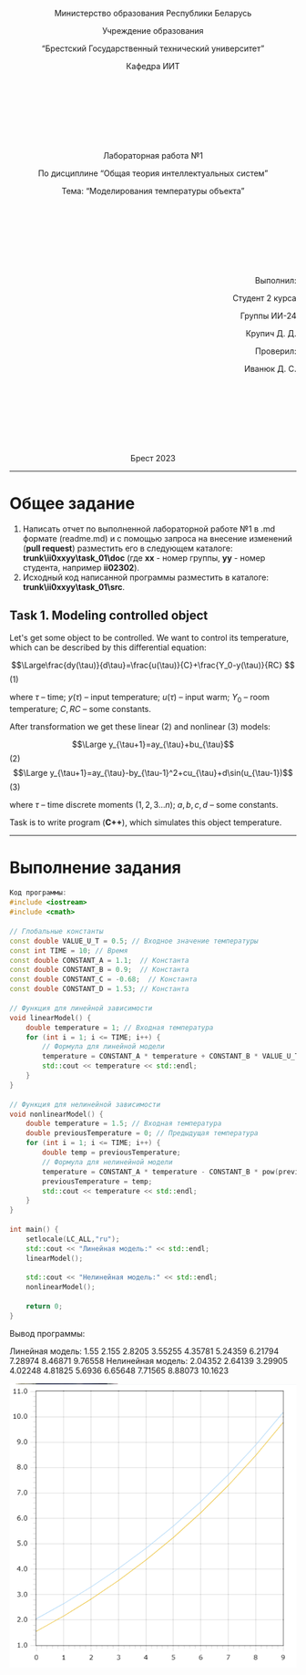 <p style="text-align: center;">Министерство образования Республики Беларусь</p>
<p style="text-align: center;">Учреждение образования</p>
<p style="text-align: center;">“Брестский Государственный технический университет”</p>
<p style="text-align: center;">Кафедра ИИТ</p>
<div style="margin-bottom: 10em;"></div>
<p style="text-align: center;">Лабораторная работа №1</p>
<p style="text-align: center;">По дисциплине “Общая теория интеллектуальных систем”</p>
<p style="text-align: center;">Тема: “Моделирования температуры объекта”</p>
<div style="margin-bottom: 10em;"></div>
<p style="text-align: right;">Выполнил:</p>
<p style="text-align: right;">Студент 2 курса</p>
<p style="text-align: right;">Группы ИИ-24</p>
<p style="text-align: right;">Крупич Д. Д.</p>
<p style="text-align: right;">Проверил:</p>
<p style="text-align: right;">Иванюк Д. С.</p>
<div style="margin-bottom: 10em;"></div>
<p style="text-align: center;">Брест 2023</p>

---

# Общее задание #
1. Написать отчет по выполненной лабораторной работе №1 в .md формате (readme.md) и с помощью запроса на внесение изменений (**pull request**) разместить его в следующем каталоге: **trunk\ii0xxyy\task_01\doc** (где **xx** - номер группы, **yy** - номер студента, например **ii02302**).
2. Исходный код написанной программы разместить в каталоге: **trunk\ii0xxyy\task_01\src**.

## Task 1. Modeling controlled object ##
Let's get some object to be controlled. We want to control its temperature, which can be described by this differential equation:

$$\Large\frac{dy(\tau)}{d\tau}=\frac{u(\tau)}{C}+\frac{Y_0-y(\tau)}{RC} $$ (1)

where $\tau$ – time; $y(\tau)$ – input temperature; $u(\tau)$ – input warm; $Y_0$ – room temperature; $C,RC$ – some constants.

After transformation we get these linear (2) and nonlinear (3) models:

$$\Large y_{\tau+1}=ay_{\tau}+bu_{\tau}$$ (2)
$$\Large y_{\tau+1}=ay_{\tau}-by_{\tau-1}^2+cu_{\tau}+d\sin(u_{\tau-1})$$ (3)

where $\tau$ – time discrete moments ($1,2,3{\dots}n$); $a,b,c,d$ – some constants.

Task is to write program (**С++**), which simulates this object temperature.


---
# Выполнение задания #
```C++
Код программы:
#include <iostream>
#include <cmath>

// Глобальные константы
const double VALUE_U_T = 0.5; // Входное значение температуры
const int TIME = 10; // Время
const double CONSTANT_A = 1.1;  // Константа
const double CONSTANT_B = 0.9;  // Константа
const double CONSTANT_C = -0.68;  // Константа
const double CONSTANT_D = 1.53; // Константа

// Функция для линейной зависимости
void linearModel() {
    double temperature = 1; // Входная температура
    for (int i = 1; i <= TIME; i++) {
        // Формула для линейной модели
        temperature = CONSTANT_A * temperature + CONSTANT_B * VALUE_U_T;
        std::cout << temperature << std::endl;
    }
}

// Функция для нелинейной зависимости
void nonlinearModel() {
    double temperature = 1.5; // Входная температура
    double previousTemperature = 0; // Предыдущая температура
    for (int i = 1; i <= TIME; i++) {
        double temp = previousTemperature;
        // Формула для нелинейной модели
        temperature = CONSTANT_A * temperature - CONSTANT_B * pow(previousTemperature, 2) + CONSTANT_C * VALUE_U_T + CONSTANT_D * sin(VALUE_U_T);
        previousTemperature = temp;
        std::cout << temperature << std::endl;
    }
}

int main() {
    setlocale(LC_ALL,"ru");
    std::cout << "Линейная модель:" << std::endl;
    linearModel();

    std::cout << "Нелинейная модель:" << std::endl;
    nonlinearModel();

    return 0;
}﻿
```     

Вывод программы:

Линейная модель:
1.55
2.155
2.8205
3.55255
4.35781
5.24359
6.21794
7.28974
8.46871
9.76558
Нелинейная модель:
2.04352
2.64139
3.29905
4.02248
4.81825
5.6936
6.65648
7.71565
8.88073
10.1623

![](grafic.png)
